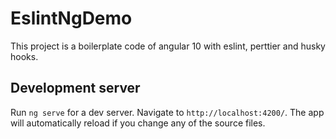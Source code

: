 # EslintNgDemo

This project is a boilerplate code of angular 10 with eslint, perttier and husky hooks. 

## Development server

Run `ng serve` for a dev server. Navigate to `http://localhost:4200/`. The app will automatically reload if you change any of the source files.

